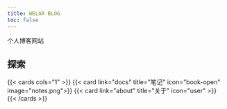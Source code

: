 ```yaml
---
title: WELAR BLOG
toc: false
---
```


个人博客网站

## 探索

{{< cards cols="1" >}}
  {{< card link="docs" title="笔记" icon="book-open" image="notes.png">}}
  {{< card link="about" title="关于" icon="user" >}}
{{< /cards >}}

